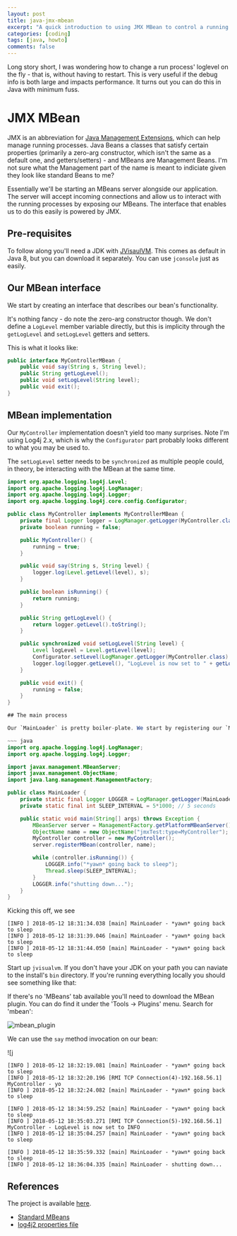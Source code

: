 ```yaml
---
layout: post
title: java-jmx-mbean
excerpt: "A quick introduction to using JMX MBean to control a running application"
categories: [coding]
tags: [java, howto]
comments: false
---
```


Long story short, I was wondering how to change a run process' loglevel on the fly - that is, without having to restart. This is very useful if the debug info is both large and impacts performance. It turns out you can do this in Java with minimum fuss.

# JMX MBean

JMX is an abbreviation for [Java Management Extensions](https://en.wikipedia.org/wiki/Java_Management_Extensions), which can help manage running processes. Java Beans a classes that satisfy certain properties (primarily a zero-arg constructor, which isn't the same as a default one, and getters/setters) - and MBeans are Management Beans. I'm not sure what the Management part of the name is meant to indiciate given they look like standard Beans to me?

Essentially we'll be starting an MBeans server alongside our application. The server will accept incoming connections and allow us to interact with the running processes by exposing our MBeans. The interface that enables us to do this easily is powered by JMX.

## Pre-requisites

To follow along you'll need a JDK with [JVisaulVM](https://visualvm.github.io). This comes as default in Java 8, but you can download it separately. You can use `jconsole` just as easily.

## Our MBean interface

We start by creating an interface that describes our bean's functionality.

It's nothing fancy - do note the zero-arg constructor though. We don't define a `LogLevel` member variable directly, but this is implicity through the `getLogLevel` and `setLogLevel` getters and setters.


This is what it looks like:

~~~ java
public interface MyControllerMBean {
    public void say(String s, String level);
    public String getLogLevel();
    public void setLogLevel(String level);
    public void exit();
}
~~~

## MBean implementation

Our `MyController` implementation doesn't yield too many surprises. Note I'm using Log4j 2.x, which is why the `Configurator` part probably looks different to what you may be used to.

The `setLogLevel` setter needs to be `synchronized` as multiple people could, in theory, be interacting with the MBean at the same time.

~~~ java
import org.apache.logging.log4j.Level;
import org.apache.logging.log4j.LogManager;
import org.apache.logging.log4j.Logger;
import org.apache.logging.log4j.core.config.Configurator;

public class MyController implements MyControllerMBean {
    private final Logger logger = LogManager.getLogger(MyController.class);
    private boolean running = false;

    public MyController() {
        running = true;
    }

    public void say(String s, String level) {
        logger.log(Level.getLevel(level), s);
    }

    public boolean isRunning() {
        return running;
    }

    public String getLogLevel() {
        return logger.getLevel().toString();
    }

    public synchronized void setLogLevel(String level) {
        Level logLevel = Level.getLevel(level);
        Configurator.setLevel(LogManager.getLogger(MyController.class).getName(), logLevel);
        logger.log(logger.getLevel(), "LogLevel is now set to " + getLogLevel().toString());
    }

    public void exit() {
        running = false;
    }
}

## The main process

Our `MainLoader` is pretty boiler-plate. We start by registering our `MyController` MBean with the `MBeanServer`. We then sleep for 5 seconds whilst before checking whether our controller is still running:

~~~ java
import org.apache.logging.log4j.LogManager;
import org.apache.logging.log4j.Logger;

import javax.management.MBeanServer;
import javax.management.ObjectName;
import java.lang.management.ManagementFactory;

public class MainLoader {
    private static final Logger LOGGER = LogManager.getLogger(MainLoader.class);
    private static final int SLEEP_INTERVAL = 5*1000; // 5 seconds

    public static void main(String[] args) throws Exception {
        MBeanServer server = ManagementFactory.getPlatformMBeanServer();
        ObjectName name = new ObjectName("jmxTest:type=MyController");
        MyController controller = new MyController();
        server.registerMBean(controller, name);

        while (controller.isRunning()) {
            LOGGER.info("*yawn* going back to sleep");
            Thread.sleep(SLEEP_INTERVAL);
        }
        LOGGER.info("shutting down...");
    }
}
~~~

Kicking this off, we see

~~~ shell
[INFO ] 2018-05-12 18:31:34.038 [main] MainLoader - *yawn* going back to sleep
[INFO ] 2018-05-12 18:31:39.046 [main] MainLoader - *yawn* going back to sleep
[INFO ] 2018-05-12 18:31:44.050 [main] MainLoader - *yawn* going back to sleep
~~~

Start up `jvisualvm`. If you don't have your JDK on your path you can naviate to the install's `bin` directory. If you're running everything locally you should see something like that:

If there's no 'MBeans' tab available you'll need to download the MBean plugin. You can do find it under the 'Tools -> Plugins' menu. Search for 'mbean':

![mbean_plugin](../../img/jmx_mean/jvisualvm_mbean_pluging.png)

We can use the `say` method invocation on our bean:

![j

~~~ shell
[INFO ] 2018-05-12 18:32:19.081 [main] MainLoader - *yawn* going back to sleep
[INFO ] 2018-05-12 18:32:20.196 [RMI TCP Connection(4)-192.168.56.1] MyController - yo
[INFO ] 2018-05-12 18:32:24.082 [main] MainLoader - *yawn* going back to sleep
~~~

~~~ shell
[INFO ] 2018-05-12 18:34:59.252 [main] MainLoader - *yawn* going back to sleep
[INFO ] 2018-05-12 18:35:03.271 [RMI TCP Connection(5)-192.168.56.1] MyController - LogLevel is now set to INFO
[INFO ] 2018-05-12 18:35:04.257 [main] MainLoader - *yawn* going back to sleep
~~~



~~~ shell
[INFO ] 2018-05-12 18:35:59.332 [main] MainLoader - *yawn* going back to sleep
[INFO ] 2018-05-12 18:36:04.335 [main] MainLoader - shutting down...
~~~

## References

The project is available [here]().

* [Standard MBeans](https://docs.oracle.com/javase/tutorial/jmx/mbeans/standard.html)
* [log4j2 properties file](https://dzone.com/articles/log4j-2-configuration-using-properties-file)

